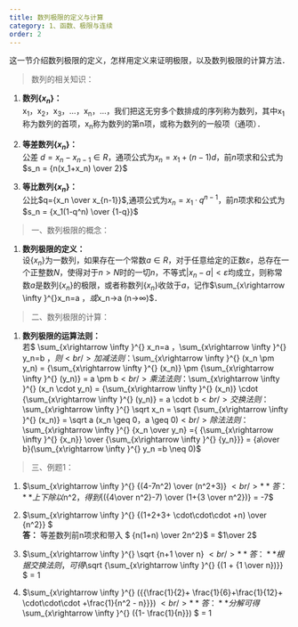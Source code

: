 ```yaml
---
title: 数列极限的定义与计算
category: 1、函数、极限与连续
order: 2
---
```


这一节介绍数列极限的定义，怎样用定义来证明极限，以及数列极限的计算方法．

> 数列的相关知识：

1. **数列{$x_n$}：**<br/>
    x<sub>1</sub>，x<sub>2</sub>，x<sub>3</sub>，…，x<sub>n</sub>，…，我们把这无穷多个数排成的序列称为数列，其中x<sub>1</sub>称为数列的首项，x<sub>n</sub>称为数列的第n项，或称为数列的一般项（通项）．<br/>

2. **等差数列{$x_n$}：**<br/>
    公差 $d=x_n-x_{n-1}∈R$，通项公式为$x_n=x_1+(n-1)d$，前$n$项求和公式为$s_n = {n(x_1+x_n) \over 2}$<br/>

3. **等比数列{$x_n$}：**<br/>
	公比$q={x_n \over x_{n-1}}$,通项公式为$x_n=x_1 · q^{n-1}$，前$n$项求和公式为$s_n = {x_1(1-q^n) \over {1-q}}$<br/>

> 一、数列极限的概念：

1. **数列极限的定义：**<br/>
    设{$x_n$}为一数列，如果存在一个常数$a∈R$，对于任意给定的正数$ε$，总存在一个正整数$N$，使得对于$n>N$时的一切$n$，不等式$|x_n-a|<ε$均成立，则称常数$a$是数列{$x_n$}的极限，或者称数列{$x_n$}收敛于$a$，记作$\sum_{x\rightarrow \infty }^{}x_n=a $，或$x_n→a (n→∞)$．

> 二、数列极限的计算：

1. **数列极限的运算法则：**<br/>
	若$ \sum_{x\rightarrow \infty }^{} x_n=a $，$\sum_{x\rightarrow \infty }^{} y_n=b $，则<br/>
	加减法则：$\sum_{x\rightarrow \infty }^{} (x_n \pm y_n) = {\sum_{x\rightarrow \infty }^{} (x_n)} \pm {\sum_{x\rightarrow \infty }^{} (y_n)} = a \pm b$<br/>
	乘法法则：$\sum_{x\rightarrow \infty }^{} (x_n \cdot y_n) = {\sum_{x\rightarrow \infty }^{} (x_n)} \cdot {\sum_{x\rightarrow \infty }^{} (y_n)} = a \cdot b$<br/>
	交换法则：$\sum_{x\rightarrow \infty }^{} \sqrt x_n = \sqrt {\sum_{x\rightarrow \infty }^{} (x_n)} = \sqrt a (x_n \geq 0，a \geq 0)$<br/>
	除法法则：$\sum_{x\rightarrow \infty }^{} {x_n \over y_n} ={ {\sum_{x\rightarrow \infty }^{} {x_n}} \over {\sum_{x\rightarrow \infty }^{} {y_n}}} = {a\over b}(\sum_{x\rightarrow \infty }^{} y_n =b \neq 0)$ <br/>


> 三、例题1：

1. $\sum_{x\rightarrow \infty }^{} {(4-7n^2) \over (n^2+3)} $<br/>
	**答：** 上下除以$n^2$，得到${({4\over n^2}-7) \over (1+{3 \over n^2})} = -7$<br/>
	
2. $\sum_{x\rightarrow \infty }^{} {(1+2+3+ \cdot\cdot\cdot +n) \over {n^2}} $<br/>
	**答：** 等差数列前n项求和带入 $ {n(1+n) \over 2n^2}$ = $1\over 2$<br/>

3. $\sum_{x\rightarrow \infty }^{} \sqrt {n+1 \over n} $<br/>
	**答：** 根据交换法则，可得$\sqrt {\sum_{x\rightarrow \infty }^{}  {(1 +  {1 \over n})}} $ = 1<br/>

4. $\sum_{x\rightarrow \infty }^{} ({{\frac{1}{2}+ \frac{1}{6}+\frac{1}{12}+ \cdot\cdot\cdot +\frac{1}{n^2 - n}}}) $<br/>
	**答：** 分解可得$\sum_{x\rightarrow \infty }^{} ({1- \frac{1}{n}}) $ = 1<br/>



	